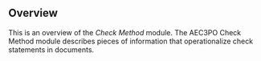 <h2>Overview</h2>

<p>This is an overview of the <i> Check Method </i> module. The AEC3PO Check Method module describes pieces of information that operationalize check statements in documents. </p>

